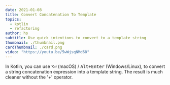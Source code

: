 ```yaml
---
date: 2021-01-08
title: Convert Concatenation To Template
topics:
  - kotlin
  - refactoring
author: hs
subtitle: Use quick intentions to convert to a template string
thumbnail: ./thumbnail.png
cardThumbnail: ./card.png
video: "https://youtu.be/5wWjsqNMd68"
---
```


In Kotlin, you can use <kbd>⌥⏎</kbd> (macOS) / <kbd>Alt+Enter</kbd> (Windows/Linux), to convert a string concatenation expression into a template string. The result is much cleaner without the '+' operator.
